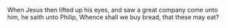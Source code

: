 When Jesus then lifted up his eyes, and saw a great company come unto him, he saith unto Philip, Whence shall we buy bread, that these may eat?
